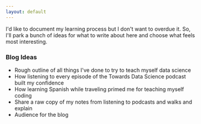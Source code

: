 ```yaml
---
layout: default
---
```


I'd like to document my learning process but I don't want to overdue it.  So, I'll park a bunch of ideas for what to write about here and choose what feels most interesting.

### Blog Ideas
* Rough outline of all things I've done to try to teach myself data science
* How listening to every episode of the Towards Data Science podcast built my confidence
* How learning Spanish while traveling primed me for teaching myself coding
* Share a raw copy of my notes from listening to podcasts and walks and explain
* Audience for the blog
